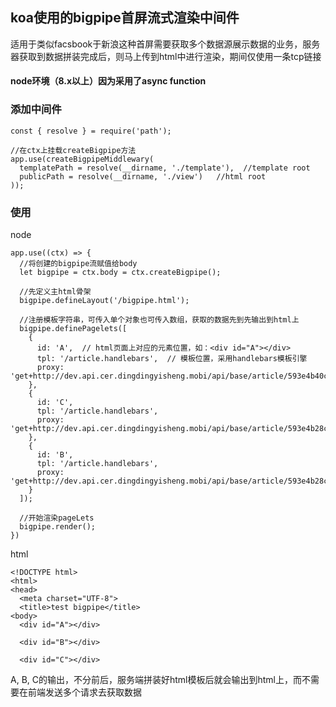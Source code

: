 ## koa使用的bigpipe首屏流式渲染中间件

适用于类似facsbook于新浪这种首屏需要获取多个数据源展示数据的业务，服务器获取到数据拼装完成后，则马上传到html中进行渲染，期间仅使用一条tcp链接

#### node环境（8.x以上）因为采用了async function

### 添加中间件

```
const { resolve } = require('path');

//在ctx上挂载createBigpipe方法
app.use(createBigpipeMiddlewary(
  templatePath = resolve(__dirname, './template'),  //template root
  publicPath = resolve(__dirname, './view')   //html root
));
```

### 使用

node
```
app.use((ctx) => {
  //将创建的bigpipe流赋值给body
  let bigpipe = ctx.body = ctx.createBigpipe();

  //先定义主html骨架
  bigpipe.defineLayout('/bigpipe.html');

  //注册模板字符串，可传入单个对象也可传入数组，获取的数据先到先输出到html上
  bigpipe.definePagelets([
    {
      id: 'A',  // html页面上对应的元素位置，如：<div id="A"></div>
      tpl: '/article.handlebars',  // 模板位置，采用handlebars模板引擎
      proxy: 'get+http://dev.api.cer.dingdingyisheng.mobi/api/base/article/593e4b40c0c77d0361b500e5'
    },
    {
      id: 'C',
      tpl: '/article.handlebars',
      proxy: 'get+http://dev.api.cer.dingdingyisheng.mobi/api/base/article/593e4b28c0c77d0361b500e4'
    },
    {
      id: 'B',
      tpl: '/article.handlebars',
      proxy: 'get+http://dev.api.cer.dingdingyisheng.mobi/api/base/article/593e4b28c0c77d0361b500e4'
    }
  ]);

  //开始渲染pageLets
  bigpipe.render();
})
```

html
```
<!DOCTYPE html>
<html>
<head>
  <meta charset="UTF-8">
  <title>test bigpipe</title>
<body>
  <div id="A"></div>

  <div id="B"></div>

  <div id="C"></div>
```

A, B, C的输出，不分前后，服务端拼装好html模板后就会输出到html上，而不需要在前端发送多个请求去获取数据
